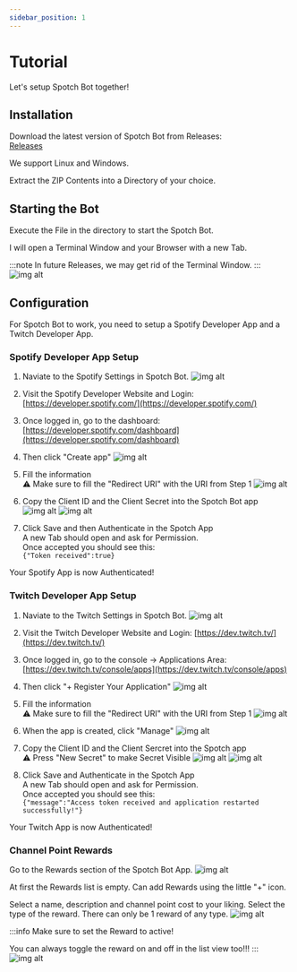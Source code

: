 ```yaml
---
sidebar_position: 1
---
```


# Tutorial

Let's setup Spotch Bot together!

## Installation

Download the latest version of Spotch Bot from Releases:\
[Releases](https://github.com/lvl13Mage/spotch-bot/tags)

We support Linux and Windows.

Extract the ZIP Contents into a Directory of your choice.

## Starting the Bot

Execute the File in the directory to start the Spotch Bot. 

I will open a Terminal Window and your Browser with a new Tab. 

:::note
In future Releases, we may get rid of the Terminal Window.
:::
![img alt](/img/tutorial/spotchbot-firstpage.png)

## Configuration

For Spotch Bot to work, you need to setup a Spotify Developer App and a Twitch Developer App.

### Spotify Developer App Setup

1. Naviate to the Spotify Settings in Spotch Bot.
![img alt](/img/tutorial/spotch-spotify-setup.png)

2. Visit the Spotify Developer Website and Login:
[https://developer.spotify.com/](https://developer.spotify.com/)

3. Once logged in, go to the dashboard:
[https://developer.spotify.com/dashboard](https://developer.spotify.com/dashboard)

4. Then click "Create app"
![img alt](/img/tutorial/spotify-dev-creation1.png)

5. Fill the information\
⚠️ Make sure to fill the "Redirect URI" with the URI from Step 1
![img alt](/img/tutorial/spotify-dev-creation2.png)

6. Copy the Client ID and the Client Secret into the Spotch Bot app
![img alt](/img/tutorial/spotify-dev-creation3.png)
![img alt](/img/tutorial/spotify-dev-creation4.png)

7. Click Save and then Authenticate in the Spotch App\
A new Tab should open and ask for Permission.\
Once accepted you should see this:\
```{"Token received":true}```

Your Spotify App is now Authenticated!

### Twitch Developer App Setup

1. Naviate to the Twitch Settings in Spotch Bot.
![img alt](/img/tutorial/spotch-twitch-setup.png)

2. Visit the Twitch Developer Website and Login:
[https://dev.twitch.tv/](https://dev.twitch.tv/)

3. Once logged in, go to the console -> Applications Area:
[https://dev.twitch.tv/console/apps](https://dev.twitch.tv/console/apps)

4. Then click "+ Register Your Application"
![img alt](/img/tutorial/twitch-dev-create.png)

5. Fill the information\
⚠️ Make sure to fill the "Redirect URI" with the URI from Step 1
![img alt](/img/tutorial/twitch-dev-create2.png)

6. When the app is created, click "Manage"
![img alt](/img/tutorial/twitch-dev-create3.png)

7. Copy the Client ID and the Client Sercret into the Spotch app\
⚠️ Press "New Secret" to make Secret Visible
![img alt](/img/tutorial/twitch-dev-create4.png)
![img alt](/img/tutorial/twitch-dev-create5.png)

8. Click Save and Authenticate in the Spotch App\
A new Tab should open and ask for Permission.\
Once accepted you should see this:\
```{"message":"Access token received and application restarted successfully!"}```

Your Twitch App is now Authenticated!

### Channel Point Rewards

Go to the Rewards section of the Spotch Bot App.
![img alt](/img/tutorial/spotchbot-rewards.png)

At first the Rewards list is empty.
Can add Rewards using the little "+" icon. 

Select a name, description and channel point cost to your liking.
Select the type of the reward. 
There can only be 1 reward of any type. 
![img alt](/img/tutorial/spotchbot-rewards-add.png)

:::info
Make sure to set the Reward to active!

You can always toggle the reward on and off in the list view too!!!
:::
![img alt](/img/tutorial/spotchbot-rewards-list.png)